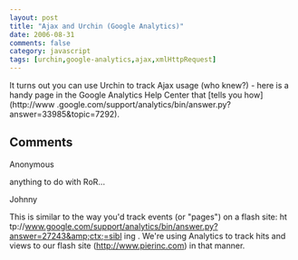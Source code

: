 ```yaml
---
layout: post
title: "Ajax and Urchin (Google Analytics)"
date: 2006-08-31
comments: false
category: javascript
tags: [urchin,google-analytics,ajax,xmlHttpRequest]
---
```

It turns out you can use Urchin to track Ajax usage (who knew?) - here is a
handy page in the Google Analytics Help Center that [tells you how](http://www
.google.com/support/analytics/bin/answer.py?answer=33985&topic=7292).

## Comments

Anonymous

anything to do with RoR...

Johnny

This is similar to the way you'd track events (or "pages") on a flash site: ht
tp://www.google.com/support/analytics/bin/answer.py?answer=27243&amp;ctx;=sibl
ing . We're using Analytics to track hits and views to our flash site
(http://www.pierinc.com) in that manner.
